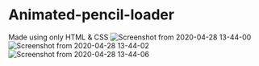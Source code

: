 # Animated-pencil-loader
Made using only HTML & CSS
![Screenshot from 2020-04-28 13-44-00](https://user-images.githubusercontent.com/38308954/80464395-58036900-8957-11ea-9f49-15721222723f.png)
![Screenshot from 2020-04-28 13-44-02](https://user-images.githubusercontent.com/38308954/80464404-5afe5980-8957-11ea-9b35-b22accdc09cd.png)
![Screenshot from 2020-04-28 13-44-06](https://user-images.githubusercontent.com/38308954/80464413-5df94a00-8957-11ea-98e9-98b03c250c6f.png)
